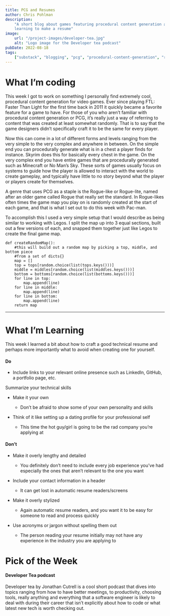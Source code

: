 ```yaml
---
title: PCG and Resumes
author: Chris Pohlman
description:
    "A short blog about games featuring procedural content generation and
    learning to make a resume"
image:
    url: "/project-images/developer-tea.jpg"
    alt: "Logo image for the Developer tea podcast"
pubDate: 2022-08-18
tags:
    ["substack", "blogging", "pcg", "procedural-content-generation", "resumes"]
---
```


# What I’m coding

This week I got to work on something I personally find extremely cool,
procedural content generation for video games. Ever since playing FTL: Faster
Than Light for the first time back in 2011 it quickly became a favorite feature
for a game to have. For those of you who aren’t familiar with procedural content
generation or PCG, it’s really just a way of referring to content that was
created at least somewhat randomly. That is to say that the game designers
didn’t specifically craft it to be the same for every player.

Now this can come in a lot of different forms and levels ranging from the very
simple to the very complex and anywhere in between. On the simple end you can
procedurally generate what is in a chest a player finds for instance. Skyrim
does this for basically every chest in the game. On the very complex end you
have entire games that are procedurally generated such as Minecraft or No Man’s
Sky. These sorts of games usually focus on systems to guide how the player is
allowed to interact with the world to create gameplay, and typically have little
to no story beyond what the player or players create for themselves.

A genre that uses PCG as a staple is the Rogue-like or Rogue-lite, named after
an older game called Rogue that really set the standard. In Rogue-likes often
times the game map you play on is randomly created at the start of each game,
and that is what I set out to do this week with Pac-man.

To accomplish this I used a very simple setup that I would describe as being
similar to working with Legos. I split the map up into 3 equal sections, built
out a few versions of each, and snapped them together just like Legos to create
the final game map.

    def createRandomMap():
        #this will build out a random map by picking a top, middle, and bottom piece
        #from a set of dicts{}
        map = []
        top = tops[random.choice(list(tops.keys()))]
        middle = middles[random.choice(list(middles.keys()))]
        bottom = bottoms[random.choice(list(bottoms.keys()))]
        for line in top:
            map.append(line)
        for line in middle:
            map.append(line)
        for line in bottom:
            map.append(line)
        return map

---

# What I’m Learning

This week I learned a bit about how to craft a good technical resume and perhaps
more importantly what to avoid when creating one for yourself.

#### Do

-   Include links to your relevant online presence such as LinkedIn, GitHub, a
    portfolio page, etc.

Summarize your technical skills

-   Make it your own

    -   Don’t be afraid to show some of your own personality and skills

-   Think of it like setting up a dating profile for your professional self

    -   This time the hot guy/girl is going to be the rad company you’re
        applying at

#### Don’t

-   Make it overly lengthy and detailed

    -   You definitely don’t need to include every job experience you’ve had
        especially the ones that aren’t relevant to the one you want

-   Include your contact information in a header

    -   It can get lost in automatic resume readers/screens

-   Make it overly stylized

    -   Again automatic resume readers, and you want it to be easy for someone
        to read and process quickly

-   Use acronyms or jargon without spelling them out

    -   The person reading your resume initially may not have any experience in
        the industry you are applying to

# Pick of the Week

#### Developer Tea podcast

Developer tea by Jonathan Cutrell is a cool short podcast that dives into topics
ranging from how to have better meetings, to productivity, choosing tools,
really anything and everything that a software engineer is likely to deal with
during their career that isn’t explicitly about how to code or what latest new
tech is worth checking out.

